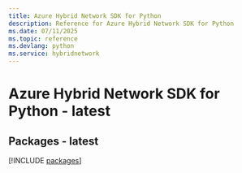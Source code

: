 ```yaml
---
title: Azure Hybrid Network SDK for Python
description: Reference for Azure Hybrid Network SDK for Python
ms.date: 07/11/2025
ms.topic: reference
ms.devlang: python
ms.service: hybridnetwork
---
```

# Azure Hybrid Network SDK for Python - latest
## Packages - latest
[!INCLUDE [packages](hybrid-network-index.md)]